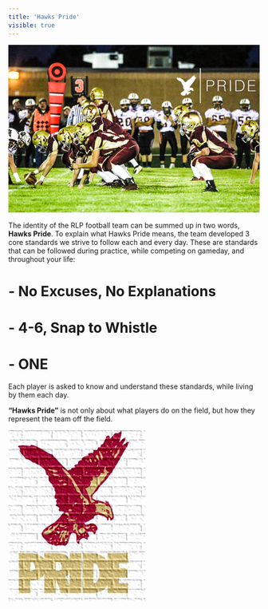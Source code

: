 ```yaml
---
title: 'Hawks Pride'
visible: true
---
```


![](offense-pride.png)

The identity of the RLP football team can be summed up in two words, **Hawks Pride**. To explain what Hawks Pride means, the team developed 3 core standards we strive to follow each and every day.  These are standards that can be followed during practice, while competing on gameday, and throughout your life:

# - No Excuses, No Explanations

# - 4-6, Snap to Whistle

# - ONE

Each player is asked to know and understand these standards, while living by them each day.

**“Hawks Pride”** is not only about what players do on the field, but how they represent the team off the field.

![](hawk-pride.png)